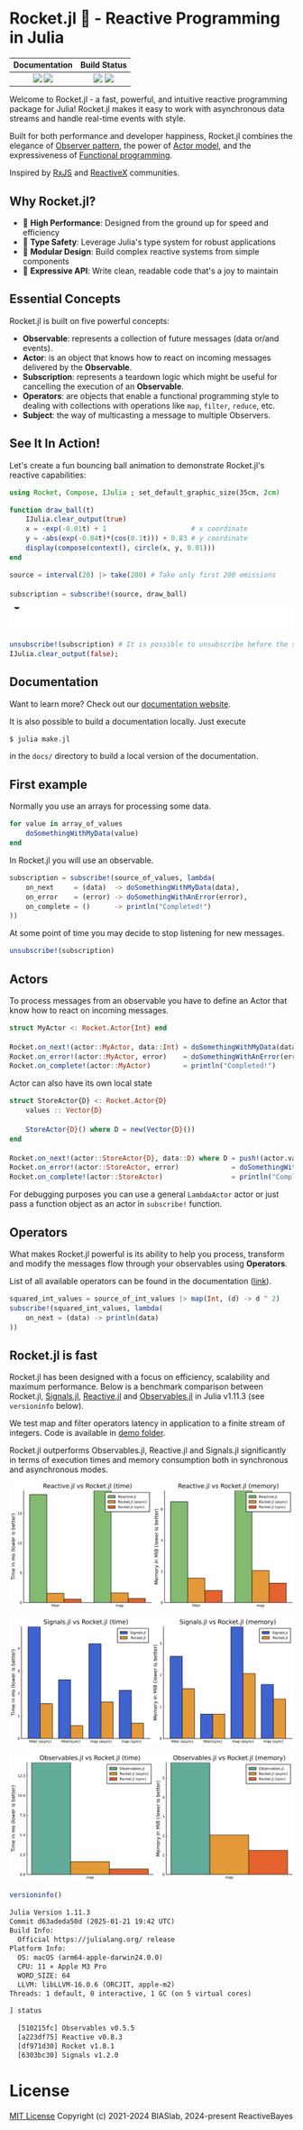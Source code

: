 # Rocket.jl 🚀 - Reactive Programming in Julia

| **Documentation**                                                               | **Build Status**                                                                                |
|:-------------------------------------------------------------------------------:|:-----------------------------------------------------------------------------------------------:|
| [![][docs-stable-img]][docs-stable-url] [![][docs-dev-img]][docs-dev-url] | [![][ci-img]][ci-url] [![][codecov-img]][codecov-url] |

[docs-dev-img]: https://img.shields.io/badge/docs-dev-blue.svg
[docs-dev-url]: https://reactivebayes.github.io/Rocket.jl/dev

[docs-stable-img]: https://img.shields.io/badge/docs-stable-blue.svg
[docs-stable-url]: https://reactivebayes.github.io/Rocket.jl/stable

[ci-img]: https://github.com/reactivebayes/Rocket.jl/actions/workflows/ci.yml/badge.svg?branch=master
[ci-url]: https://github.com/reactivebayes/Rocket.jl/actions

[codecov-img]: https://codecov.io/gh/reactivebayes/Rocket.jl/branch/master/graph/badge.svg
[codecov-url]: https://codecov.io/gh/reactivebayes/Rocket.jl?branch=master

Welcome to Rocket.jl - a fast, powerful, and intuitive reactive programming package for Julia! Rocket.jl makes it easy to work with asynchronous data streams and handle real-time events with style.

Built for both performance and developer happiness, Rocket.jl combines the elegance of [Observer pattern](https://en.wikipedia.org/wiki/Observer_pattern), the power of [Actor model](https://en.wikipedia.org/wiki/Actor_model), and the expressiveness of [Functional programming](https://en.wikipedia.org/wiki/Functional_programming).

Inspired by [RxJS](https://github.com/ReactiveX/rxjs) and [ReactiveX](https://github.com/ReactiveX) communities.

## Why Rocket.jl?

- 🏃 **High Performance**: Designed from the ground up for speed and efficiency
- 🎯 **Type Safety**: Leverage Julia's type system for robust applications
- 🔧 **Modular Design**: Build complex reactive systems from simple components
- 🎨 **Expressive API**: Write clean, readable code that's a joy to maintain

## Essential Concepts

Rocket.jl is built on five powerful concepts:

- __Observable__: represents a collection of future messages (data or/and events).
- __Actor__: is an object that knows how to react on incoming messages delivered by the __Observable__.
- __Subscription__: represents a teardown logic which might be useful for cancelling the execution of an __Observable__.
- __Operators__: are objects that enable a functional programming style to dealing with collections with operations like `map`, `filter`, `reduce`, etc.
- __Subject__: the way of multicasting a message to multiple Observers.

## See It In Action! 

Let's create a fun bouncing ball animation to demonstrate Rocket.jl's reactive capabilities:

```julia
using Rocket, Compose, IJulia ; set_default_graphic_size(35cm, 2cm)
```

```julia
function draw_ball(t)
    IJulia.clear_output(true)
    x = -exp(-0.01t) + 1                     # x coordinate
    y = -abs(exp(-0.04t)*(cos(0.1t))) + 0.83 # y coordinate
    display(compose(context(), circle(x, y, 0.01)))
end
```

```julia
source = interval(20) |> take(200) # Take only first 200 emissions

subscription = subscribe!(source, draw_ball)
```

![Alt Text](demo/pics/bouncing-ball.gif)

```julia
unsubscribe!(subscription) # It is possible to unsubscribe before the stream ends    
IJulia.clear_output(false);
```

## Documentation

Want to learn more? Check out our [documentation website](https://reactivebayes.github.io/Rocket.jl/stable).

It is also possible to build a documentation locally. Just execute

```bash
$ julia make.jl
```

in the `docs/` directory to build a local version of the documentation.

## First example

Normally you use an arrays for processing some data.

```Julia
for value in array_of_values
    doSomethingWithMyData(value)
end
```

In Rocket.jl you will use an observable.

```Julia
subscription = subscribe!(source_of_values, lambda(
    on_next     = (data)  -> doSomethingWithMyData(data),
    on_error    = (error) -> doSomethingWithAnError(error),
    on_complete = ()      -> println("Completed!")
))
```

At some point of time you may decide to stop listening for new messages.

```Julia
unsubscribe!(subscription)
```

## Actors

To process messages from an observable you have to define an Actor that know how to react on incoming messages.

```Julia
struct MyActor <: Rocket.Actor{Int} end

Rocket.on_next!(actor::MyActor, data::Int) = doSomethingWithMyData(data)
Rocket.on_error!(actor::MyActor, error)    = doSomethingWithAnError(error)
Rocket.on_complete!(actor::MyActor)        = println("Completed!")
```

Actor can also have its own local state

```Julia
struct StoreActor{D} <: Rocket.Actor{D}
    values :: Vector{D}

    StoreActor{D}() where D = new(Vector{D}())
end

Rocket.on_next!(actor::StoreActor{D}, data::D) where D = push!(actor.values, data)
Rocket.on_error!(actor::StoreActor, error)             = doSomethingWithAnError(error)
Rocket.on_complete!(actor::StoreActor)                 = println("Completed: $(actor.values)")
```

For debugging purposes you can use a general `LambdaActor` actor or just pass a function object as an actor in `subscribe!` function.

## Operators

What makes Rocket.jl powerful is its ability to help you process, transform and modify the messages flow through your observables using __Operators__.

List of all available operators can be found in the documentation ([link](https://reactivebayes.github.io/Rocket.jl/stable/operators/all/)).

```Julia
squared_int_values = source_of_int_values |> map(Int, (d) -> d ^ 2)
subscribe!(squared_int_values, lambda(
    on_next = (data) -> println(data)
))
```

## Rocket.jl is fast

Rocket.jl has been designed with a focus on efficiency, scalability and maximum performance. Below is a benchmark comparison between Rocket.jl, [Signals.jl](https://github.com/TsurHerman/Signals.jl), [Reactive.jl](https://github.com/JuliaGizmos/Reactive.jl) and [Observables.jl](https://github.com/JuliaGizmos/Observables.jl) in Julia v1.11.3 (see `versioninfo` below). 

We test map and filter operators latency in application to a finite stream of integers. Code is available in [demo folder](https://github.com/reactivebayes/Rocket.jl/tree/master/demo).

Rocket.jl outperforms Observables.jl, Reactive.jl and Signals.jl significantly in terms of execution times and memory consumption both in synchronous and asynchronous modes. 

![Rocket.jl vs Reactive.jl](demo/pics/reactive-rocket.svg?raw=true&sanitize=true "Rocket.jl vs Reactive.jl")

![Rocket.jl vs Signals.jl](demo/pics/signals-rocket.svg?raw=true&sanitize=true "Rocket.jl vs Signals.jl")

![Rocket.jl vs Observables.jl](demo/pics/observables-rocket.svg?raw=true&sanitize=true "Rocket.jl vs Observables.jl")

```julia
versioninfo()
```

```
Julia Version 1.11.3
Commit d63adeda50d (2025-01-21 19:42 UTC)
Build Info:
  Official https://julialang.org/ release
Platform Info:
  OS: macOS (arm64-apple-darwin24.0.0)
  CPU: 11 × Apple M3 Pro
  WORD_SIZE: 64
  LLVM: libLLVM-16.0.6 (ORCJIT, apple-m2)
Threads: 1 default, 0 interactive, 1 GC (on 5 virtual cores)
```

```julia
] status
```

```
  [510215fc] Observables v0.5.5
  [a223df75] Reactive v0.8.3
  [df971d30] Rocket v1.8.1
  [6303bc30] Signals v1.2.0
```

# License

[MIT License](LICENSE) Copyright (c) 2021-2024 BIASlab, 2024-present ReactiveBayes
